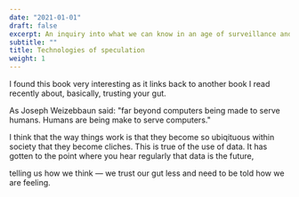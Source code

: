 ```yaml
---
date: "2021-01-01"
draft: false
excerpt: An inquiry into what we can know in an age of surveillance and algorithms
subtitle: ""
title: Technologies of speculation
weight: 1
---
```


I found this book very interesting as it links back to another book I read recently about, basically, trusting your gut. 

As Joseph Weizebbaun said: "far beyond computers being made to serve humans. Humans are being make to serve computers."

I think that the way things work is that they become so ubiqituous within society that they become cliches. This is true of the use of data. It has gotten to the point where you hear regularly that data is the future, 

telling us how we think — we trust our gut less and need to be told how we are feeling.